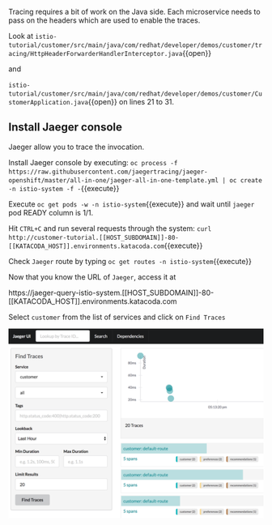 Tracing requires a bit of work on the Java side. Each microservice needs to pass on the headers which are used to enable the traces.

Look at `istio-tutorial/customer/src/main/java/com/redhat/developer/demos/customer/tracing/HttpHeaderForwarderHandlerInterceptor.java`{{open}}

and 

`istio-tutorial/customer/src/main/java/com/redhat/developer/demos/customer/CustomerApplication.java`{{open}} on lines 21 to 31.

## Install Jaeger console

Jaeger allow you to trace the invocation.

Install Jaeger console by executing: `oc process -f https://raw.githubusercontent.com/jaegertracing/jaeger-openshift/master/all-in-one/jaeger-all-in-one-template.yml | oc create -n istio-system -f -`{{execute}}

Execute `oc get pods -w -n istio-system`{{execute}} and wait until `jaeger` pod READY column is 1/1.

Hit `CTRL+C` and run several requests through the system: `curl http://customer-tutorial.[[HOST_SUBDOMAIN]]-80-[[KATACODA_HOST]].environments.katacoda.com`{{execute}}

Check `Jaeger` route by typing `oc get routes -n istio-system`{{execute}}

Now that you know the URL of `Jaeger`, access it at  

https://jaeger-query-istio-system.[[HOST_SUBDOMAIN]]-80-[[KATACODA_HOST]].environments.katacoda.com 

Select `customer` from the list of services and click on `Find Traces`

![](../../assets/monitoring/jaegerUI.png)